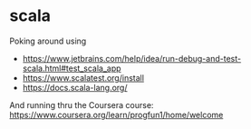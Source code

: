 # scala

Poking around using
 - https://www.jetbrains.com/help/idea/run-debug-and-test-scala.html#test_scala_app
 - https://www.scalatest.org/install
 - https://docs.scala-lang.org/

And running thru the Coursera course:
  https://www.coursera.org/learn/progfun1/home/welcome
